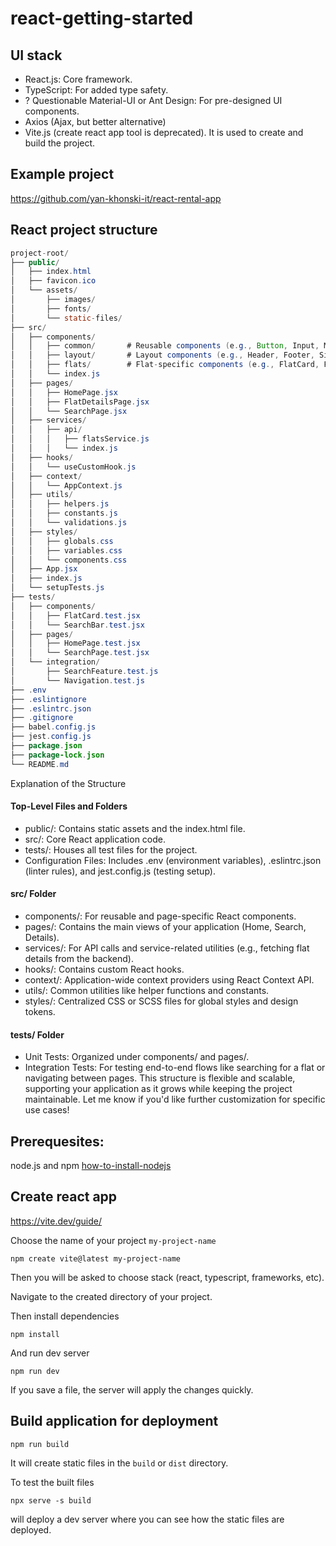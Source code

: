 # react-getting-started

## UI stack
- React.js: Core framework.
- TypeScript: For added type safety.
- ? Questionable  Material-UI or Ant Design: For pre-designed UI components.
- Axios (Ajax, but better alternative)
- Vite.js (create react app tool is deprecated). It is used to create and build the project.

## Example project
https://github.com/yan-khonski-it/react-rental-app

## React project structure

```java
project-root/
├── public/
│   ├── index.html
│   ├── favicon.ico
│   └── assets/
│       ├── images/
│       ├── fonts/
│       └── static-files/
├── src/
│   ├── components/
│   │   ├── common/       # Reusable components (e.g., Button, Input, Modal)
│   │   ├── layout/       # Layout components (e.g., Header, Footer, Sidebar)
│   │   ├── flats/        # Flat-specific components (e.g., FlatCard, FlatList)
│   │   └── index.js
│   ├── pages/
│   │   ├── HomePage.jsx
│   │   ├── FlatDetailsPage.jsx
│   │   └── SearchPage.jsx
│   ├── services/
│   │   ├── api/
│   │   │   ├── flatsService.js
│   │   │   └── index.js
│   ├── hooks/
│   │   └── useCustomHook.js
│   ├── context/
│   │   └── AppContext.js
│   ├── utils/
│   │   ├── helpers.js
│   │   ├── constants.js
│   │   └── validations.js
│   ├── styles/
│   │   ├── globals.css
│   │   ├── variables.css
│   │   └── components.css
│   ├── App.jsx
│   ├── index.js
│   └── setupTests.js
├── tests/
│   ├── components/
│   │   ├── FlatCard.test.jsx
│   │   └── SearchBar.test.jsx
│   ├── pages/
│   │   ├── HomePage.test.jsx
│   │   └── SearchPage.test.jsx
│   └── integration/
│       ├── SearchFeature.test.js
│       └── Navigation.test.js
├── .env
├── .eslintignore
├── .eslintrc.json
├── .gitignore
├── babel.config.js
├── jest.config.js
├── package.json
├── package-lock.json
└── README.md
```

Explanation of the Structure

#### Top-Level Files and Folders
- public/: Contains static assets and the index.html file.
- src/: Core React application code.
- tests/: Houses all test files for the project.
- Configuration Files: Includes .env (environment variables), .eslintrc.json (linter rules), and jest.config.js (testing setup).

#### src/ Folder
- components/: For reusable and page-specific React components.
- pages/: Contains the main views of your application (Home, Search, Details).
- services/: For API calls and service-related utilities (e.g., fetching flat details from the backend).
- hooks/: Contains custom React hooks.
- context/: Application-wide context providers using React Context API.
- utils/: Common utilities like helper functions and constants.
- styles/: Centralized CSS or SCSS files for global styles and design tokens.

#### tests/ Folder

- Unit Tests: Organized under components/ and pages/.
- Integration Tests: For testing end-to-end flows like searching for a flat or navigating between pages.
This structure is flexible and scalable, supporting your application as it grows while keeping the project maintainable. Let me know if you'd like further customization for specific use cases!


## Prerequesites:
node.js and npm
[how-to-install-nodejs](./how-to-install-nodejs.md)


## Create react app
https://vite.dev/guide/

Choose the name of your project `my-project-name`

```
npm create vite@latest my-project-name
```

Then you will be asked to choose stack (react, typescript, frameworks, etc).

Navigate to the created directory of your project.

Then install dependencies
```
npm install
```

And run dev server
```
npm run dev
```

If you save a file, the server will apply the changes quickly.

## Build application for deployment
```
npm run build
```

It will create static files in the `build` or `dist` directory.

To test the built files
```
npx serve -s build
```
will deploy a dev server where you can see how the static files are deployed.

